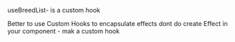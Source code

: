 useBreedList- is a custom hook

Better to use Custom Hooks to encapsulate effects
dont do create Effect in your component - mak a custom hook
